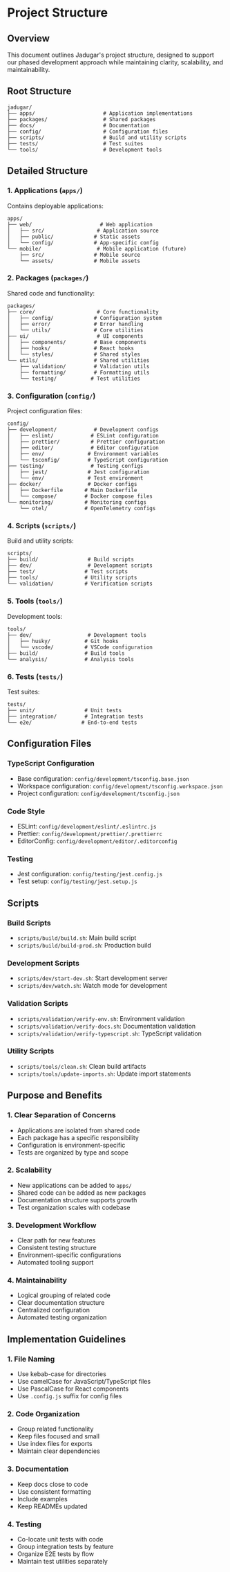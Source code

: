 # Project Structure

## Overview
This document outlines Jadugar's project structure, designed to support our phased development approach while maintaining clarity, scalability, and maintainability.

## Root Structure

```
jadugar/
├── apps/                      # Application implementations
├── packages/                  # Shared packages
├── docs/                      # Documentation
├── config/                    # Configuration files
├── scripts/                   # Build and utility scripts
├── tests/                     # Test suites
└── tools/                     # Development tools
```

## Detailed Structure

### 1. Applications (`apps/`)
Contains deployable applications:
```
apps/
├── web/                      # Web application
│   ├── src/                 # Application source
│   ├── public/             # Static assets
│   └── config/             # App-specific config
└── mobile/                  # Mobile application (future)
    ├── src/                # Mobile source
    └── assets/             # Mobile assets
```

### 2. Packages (`packages/`)
Shared code and functionality:
```
packages/
├── core/                    # Core functionality
│   ├── config/             # Configuration system
│   ├── error/              # Error handling
│   └── utils/              # Core utilities
├── ui/                      # UI components
│   ├── components/         # Base components
│   ├── hooks/              # React hooks
│   └── styles/             # Shared styles
└── utils/                  # Shared utilities
    ├── validation/         # Validation utils
    ├── formatting/         # Formatting utils
    └── testing/           # Test utilities
```

### 3. Configuration (`config/`)
Project configuration files:
```
config/
├── development/            # Development configs
│   ├── eslint/            # ESLint configuration
│   ├── prettier/          # Prettier configuration
│   ├── editor/            # Editor configuration
│   ├── env/              # Environment variables
│   └── tsconfig/         # TypeScript configuration
├── testing/               # Testing configs
│   ├── jest/             # Jest configuration
│   └── env/              # Test environment
├── docker/               # Docker configs
│   ├── Dockerfile       # Main Dockerfile
│   └── compose/         # Docker compose files
└── monitoring/          # Monitoring configs
    └── otel/            # OpenTelemetry configs
```

### 4. Scripts (`scripts/`)
Build and utility scripts:
```
scripts/
├── build/                # Build scripts
├── dev/                  # Development scripts
├── test/                # Test scripts
├── tools/               # Utility scripts
└── validation/          # Verification scripts
```

### 5. Tools (`tools/`)
Development tools:
```
tools/
├── dev/                  # Development tools
│   ├── husky/           # Git hooks
│   └── vscode/          # VSCode configuration
├── build/               # Build tools
└── analysis/            # Analysis tools
```

### 6. Tests (`tests/`)
Test suites:
```
tests/
├── unit/                # Unit tests
├── integration/         # Integration tests
└── e2e/                # End-to-end tests
```

## Configuration Files

### TypeScript Configuration
- Base configuration: `config/development/tsconfig.base.json`
- Workspace configuration: `config/development/tsconfig.workspace.json`
- Project configuration: `config/development/tsconfig.json`

### Code Style
- ESLint: `config/development/eslint/.eslintrc.js`
- Prettier: `config/development/prettier/.prettierrc`
- EditorConfig: `config/development/editor/.editorconfig`

### Testing
- Jest configuration: `config/testing/jest.config.js`
- Test setup: `config/testing/jest.setup.js`

## Scripts

### Build Scripts
- `scripts/build/build.sh`: Main build script
- `scripts/build/build-prod.sh`: Production build

### Development Scripts
- `scripts/dev/start-dev.sh`: Start development server
- `scripts/dev/watch.sh`: Watch mode for development

### Validation Scripts
- `scripts/validation/verify-env.sh`: Environment validation
- `scripts/validation/verify-docs.sh`: Documentation validation
- `scripts/validation/verify-typescript.sh`: TypeScript validation

### Utility Scripts
- `scripts/tools/clean.sh`: Clean build artifacts
- `scripts/tools/update-imports.sh`: Update import statements

## Purpose and Benefits

### 1. Clear Separation of Concerns
- Applications are isolated from shared code
- Each package has a specific responsibility
- Configuration is environment-specific
- Tests are organized by type and scope

### 2. Scalability
- New applications can be added to `apps/`
- Shared code can be added as new packages
- Documentation structure supports growth
- Test organization scales with codebase

### 3. Development Workflow
- Clear path for new features
- Consistent testing structure
- Environment-specific configurations
- Automated tooling support

### 4. Maintainability
- Logical grouping of related code
- Clear documentation structure
- Centralized configuration
- Automated testing organization

## Implementation Guidelines

### 1. File Naming
- Use kebab-case for directories
- Use camelCase for JavaScript/TypeScript files
- Use PascalCase for React components
- Use `.config.js` suffix for config files

### 2. Code Organization
- Group related functionality
- Keep files focused and small
- Use index files for exports
- Maintain clear dependencies

### 3. Documentation
- Keep docs close to code
- Use consistent formatting
- Include examples
- Keep READMEs updated

### 4. Testing
- Co-locate unit tests with code
- Group integration tests by feature
- Organize E2E tests by flow
- Maintain test utilities separately
